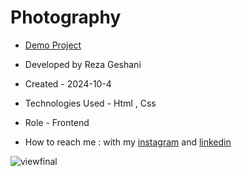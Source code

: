 # Photography

- [Demo Project](https://rezageshaniweb.github.io/Photography/)

- Developed by Reza Geshani

- Created - 2024-10-4

- Technologies Used - Html , Css

- Role - Frontend

- How to reach me : with my [instagram](https://www.instagram.com/rezageshani_web) and [linkedin](http://www.linkedin.com/in/reza-geshani-web)


![viewfinal](https://github.com/user-attachments/assets/90742f88-8056-4144-9c28-bf923d94ea87)
